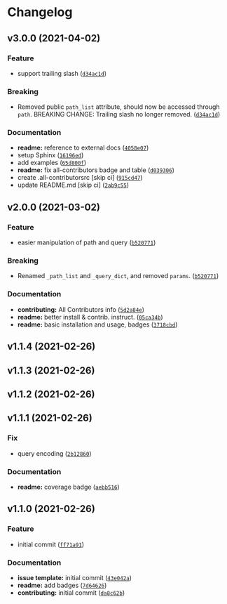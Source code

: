 # Changelog

<!--next-version-placeholder-->

## v3.0.0 (2021-04-02)
### Feature
* support trailing slash ([`d34ac1d`](https://github.com/MicaelJarniac/BuildURL/commit/d34ac1d5d4104c5026dbb7501c9c0091cf81799a))

### Breaking
* Removed public `path_list` attribute, should now be accessed through `path`. BREAKING CHANGE: Trailing slash no longer removed.  ([`d34ac1d`](https://github.com/MicaelJarniac/BuildURL/commit/d34ac1d5d4104c5026dbb7501c9c0091cf81799a))

### Documentation
* **readme:** reference to external docs ([`4058e07`](https://github.com/MicaelJarniac/BuildURL/commit/4058e076d2bb9001057053d5e65c96356276eecc))
* setup Sphinx ([`16196ed`](https://github.com/MicaelJarniac/BuildURL/commit/16196ed05a918f331d392472517e3396ca86d7d1))
* add examples ([`65d800f`](https://github.com/MicaelJarniac/BuildURL/commit/65d800f743b2316cd8ec7a9d9de27581615a2673))
* **readme:** fix all-contributors badge and table ([`d039306`](https://github.com/MicaelJarniac/BuildURL/commit/d039306936f6a0bc011b108396c78c0672469709))
* create .all-contributorsrc [skip ci] ([`915cd47`](https://github.com/MicaelJarniac/BuildURL/commit/915cd472ecbdd69a697c77d9666ac123c050ce99))
* update README.md [skip ci] ([`2ab9c55`](https://github.com/MicaelJarniac/BuildURL/commit/2ab9c55d999a8bf1dfeb285c54ee524c746ff9b8))

## v2.0.0 (2021-03-02)
### Feature
* easier manipulation of path and query ([`b520771`](https://github.com/MicaelJarniac/BuildURL/commit/b52077148eac94c668494ba08cfc41b8e2e91cfd))

### Breaking
* Renamed `_path_list` and `_query_dict`, and removed `params`.  ([`b520771`](https://github.com/MicaelJarniac/BuildURL/commit/b52077148eac94c668494ba08cfc41b8e2e91cfd))

### Documentation
* **contributing:** All Contributors info ([`5d2a84e`](https://github.com/MicaelJarniac/BuildURL/commit/5d2a84ebefb6324428a2df30200ef65aef0d7b9e))
* **readme:** better install & contrib. instruct. ([`05ca34b`](https://github.com/MicaelJarniac/BuildURL/commit/05ca34b0c6e8f395b41788c6ef270317aa80abf7))
* **readme:** basic installation and usage, badges ([`3718cbd`](https://github.com/MicaelJarniac/BuildURL/commit/3718cbdab9b414667a4252582086df4d6dace662))

## v1.1.4 (2021-02-26)


## v1.1.3 (2021-02-26)


## v1.1.2 (2021-02-26)


## v1.1.1 (2021-02-26)
### Fix
* query encoding ([`2b12860`](https://github.com/MicaelJarniac/BuildURL/commit/2b128607ed03e96238521d384fc86ba1f2a9e084))

### Documentation
* **readme:** coverage badge ([`aebb516`](https://github.com/MicaelJarniac/BuildURL/commit/aebb51623a1e276b3edc169b2f5d744d3ab0faed))

## v1.1.0 (2021-02-26)
### Feature
* initial commit ([`ff71a91`](https://github.com/MicaelJarniac/BuildURL/commit/ff71a9168cf932b602402b1ee764f27ea3a74517))

### Documentation
* **issue template:** initial commit ([`43e042a`](https://github.com/MicaelJarniac/BuildURL/commit/43e042af060181552e6923dcf86fef8a3e2e5997))
* **readme:** add badges ([`7d64626`](https://github.com/MicaelJarniac/BuildURL/commit/7d6462613b94f8f062bb0a5ab62bf01085af3a83))
* **contributing:** initial commit ([`da8c62b`](https://github.com/MicaelJarniac/BuildURL/commit/da8c62b087811b4fc20aa0a330271926140f9bfa))
